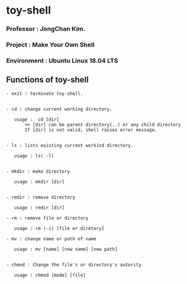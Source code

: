 # toy-shell

###  Professor : JongChan Kim.

###  Project : Make Your Own Shell 

###  Environment : Ubuntu Linux 18.04 LTS 



## Functions of toy-shell
~~~
- exit : terminate toy-shell.


- cd : change current working directory.

   usage :  cd [dir]
       +> [dir] can be parent directory(..) or any child directory
       If [dir] is not valid, shell raises error message.


- ls : lists existing current workind directory.
    
   usage : ls( -l)


- mkdir : make directory

   usage : mkdir [dir]


- rmdir : remove directory

   usage : rmdir [dir]

- rm : remove file or directory

   usage : rm (-i) [file or diretory]

- mv : change name or path of name

   usage : mv [name] [new name] [new path]


- chmod : Change the file's or directory's autority

   usage : chmod [mode] [file]
~~~


